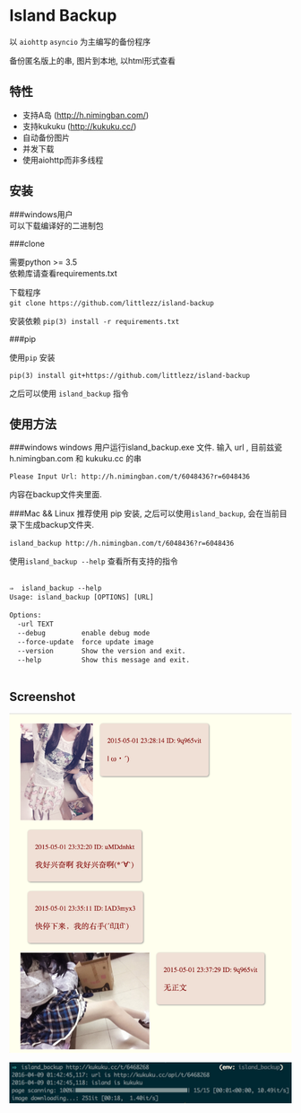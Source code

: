 Island Backup
==============
以 `aiohttp` `asyncio` 为主编写的备份程序  

备份匿名版上的串, 图片到本地, 以html形式查看  


特性
-----
- 支持A岛 (http://h.nimingban.com/)
- 支持kukuku (http://kukuku.cc/)
- 自动备份图片
- 并发下载  
- 使用aiohttp而非多线程

安装
-------
###windows用户  
可以下载编译好的二进制包



###clone  

需要python >= 3.5  
依赖库请查看requirements.txt  

下载程序  
`git clone https://github.com/littlezz/island-backup`  

安装依赖
`pip(3) install -r requirements.txt`


###pip   

使用`pip` 安装   

    pip(3) install git+https://github.com/littlezz/island-backup
    
之后可以使用 `island_backup` 指令


使用方法
--------

###windows
windows 用户运行island_backup.exe 文件.
输入 url , 目前兹瓷 h.nimingban.com 和 kukuku.cc 的串  

```shell
Please Input Url: http://h.nimingban.com/t/6048436?r=6048436
```  

内容在backup文件夹里面.  

###Mac && Linux
推荐使用 pip 安装, 之后可以使用`island_backup`, 会在当前目录下生成backup文件夹.  

`island_backup http://h.nimingban.com/t/6048436?r=6048436`  

使用`island_backup --help` 查看所有支持的指令  


```shell

⇒  island_backup --help
Usage: island_backup [OPTIONS] [URL]

Options:
  -url TEXT
  --debug         enable debug mode
  --force-update  force update image
  --version       Show the version and exit.
  --help          Show this message and exit.  
 
```


Screenshot
--------
![](/screenshot/html-preview.png)

![](/screenshot/shell.png)

